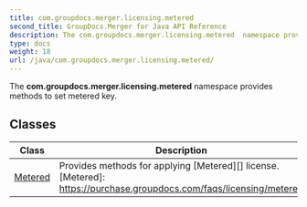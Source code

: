 ```yaml
---
title: com.groupdocs.merger.licensing.metered
second_title: GroupDocs.Merger for Java API Reference
description: The com.groupdocs.merger.licensing.metered  namespace provides methods to set metered key.
type: docs
weight: 18
url: /java/com.groupdocs.merger.licensing.metered/
---
```


The **com.groupdocs.merger.licensing.metered** namespace provides methods to set metered key.


## Classes

| Class | Description |
| --- | --- |
| [Metered](../com.groupdocs.merger.licensing.metered/metered) | Provides methods for applying [Metered][] license.[Metered]: https://purchase.groupdocs.com/faqs/licensing/metered |
